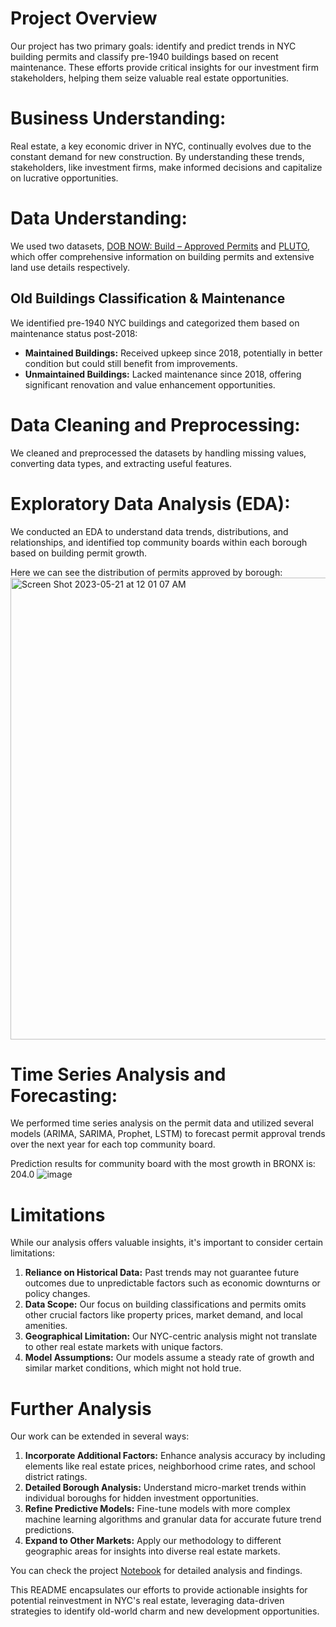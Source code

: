 # Project Overview
Our project has two primary goals: identify and predict trends in NYC building permits and classify pre-1940 buildings based on recent maintenance. These efforts provide critical insights for our investment firm stakeholders, helping them seize valuable real estate opportunities.

# Business Understanding:
Real estate, a key economic driver in NYC, continually evolves due to the constant demand for new construction. By understanding these trends, stakeholders, like investment firms, make informed decisions and capitalize on lucrative opportunities. 

# Data Understanding: 
We used two datasets, [DOB NOW: Build – Approved Permits](https://data.cityofnewyork.us/Housing-Development/DOB-NOW-Build-Approved-Permits/rbx6-tga4) and [PLUTO](https://www.nyc.gov/site/planning/data-maps/open-data/dwn-pluto-mappluto.page), which offer comprehensive information on building permits and extensive land use details respectively.

## Old Buildings Classification & Maintenance 
We identified pre-1940 NYC buildings and categorized them based on maintenance status post-2018: 
- **Maintained Buildings:** Received upkeep since 2018, potentially in better condition but could still benefit from improvements.
- **Unmaintained Buildings:** Lacked maintenance since 2018, offering significant renovation and value enhancement opportunities.

# Data Cleaning and Preprocessing:
We cleaned and preprocessed the datasets by handling missing values, converting data types, and extracting useful features.

# Exploratory Data Analysis (EDA):
We conducted an EDA to understand data trends, distributions, and relationships, and identified top community boards within each borough based on building permit growth.

Here we can see the distribution of permits approved by borough:
<img width="739" alt="Screen Shot 2023-05-21 at 12 01 07 AM" src="https://github.com/inagib21/BuildingPermitAnalysis/assets/45716414/574518f9-f6d3-4da1-baec-4f58cf85fca0">



# Time Series Analysis and Forecasting: 
We performed time series analysis on the permit data and utilized several models (ARIMA, SARIMA, Prophet, LSTM) to forecast permit approval trends over the next year for each top community board.

Prediction results for community board with the most growth in BRONX is: 204.0
![image](https://github.com/inagib21/BuildingPermitAnalysis/assets/45716414/152bbfbb-0f61-4295-9a0c-517e3a90a98c)




# Limitations
While our analysis offers valuable insights, it's important to consider certain limitations:

1. **Reliance on Historical Data:** Past trends may not guarantee future outcomes due to unpredictable factors such as economic downturns or policy changes.
2. **Data Scope:** Our focus on building classifications and permits omits other crucial factors like property prices, market demand, and local amenities.
3. **Geographical Limitation:** Our NYC-centric analysis might not translate to other real estate markets with unique factors.
4. **Model Assumptions:** Our models assume a steady rate of growth and similar market conditions, which might not hold true.

# Further Analysis
Our work can be extended in several ways:

1. **Incorporate Additional Factors:** Enhance analysis accuracy by including elements like real estate prices, neighborhood crime rates, and school district ratings.
2. **Detailed Borough Analysis:** Understand micro-market trends within individual boroughs for hidden investment opportunities.
3. **Refine Predictive Models:** Fine-tune models with more complex machine learning algorithms and granular data for accurate future trend predictions.
4. **Expand to Other Markets:** Apply our methodology to different geographic areas for insights into diverse real estate markets.

You can check the project [Notebook](https://colab.research.google.com/drive/18BKRAicX1gbMob93WoNRHUE39CLUfAOE#scrollTo=cl1J-CsNK_NO) for detailed analysis and findings. 

This README encapsulates our efforts to provide actionable insights for potential reinvestment in NYC's real estate, leveraging data-driven strategies to identify old-world charm and new development opportunities.
